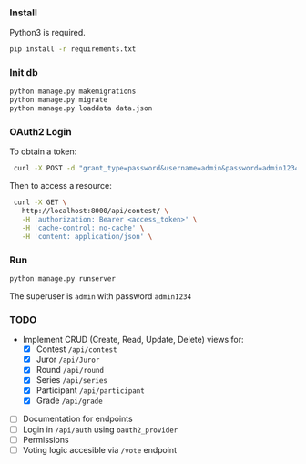 ### Install
Python3 is required.  
```sh
pip install -r requirements.txt
```

### Init db
```sh
python manage.py makemigrations
python manage.py migrate
python manage.py loaddata data.json
```


### OAuth2 Login
To obtain a token:  
```sh
 curl -X POST -d "grant_type=password&username=admin&password=admin1234" -u"36jJ6SE8lVSkfeT9loQ7nii5b17szZDIL8Y82WFi:5C2iKsLzRlkwnkulqFgmvf4rkdECDHlVpMV50nJhNltzCDcz5DFV4bybz523uN5hASKxQoqomzvjzoiVw34KyZVUCWDVt6GoSnSlJhuoSQmhi76J99WE8GwpXl14p2YX" http://localhost:8000/api/auth/token/
```
Then to access a resource:
```sh
 curl -X GET \
   http://localhost:8000/api/contest/ \
   -H 'authorization: Bearer <access_token>' \
   -H 'cache-control: no-cache' \
   -H 'content: application/json' \

```


### Run

```sh
python manage.py runserver
```
The superuser is `admin` with password `admin1234`


### TODO
 - Implement CRUD (Create, Read, Update, Delete) views for:
	 - [x] Contest `/api/contest`
	 - [x] Juror `/api/Juror`
	 - [x] Round `/api/round`
	 - [x] Series `/api/series`
	 - [x] Participant `/api/participant`
	 - [x] Grade `/api/grade`
 - [ ] Documentation for endpoints
 - [ ] Login in `/api/auth` using `oauth2_provider`
 - [ ] Permissions
 - [ ] Voting logic accesible via `/vote` endpoint
